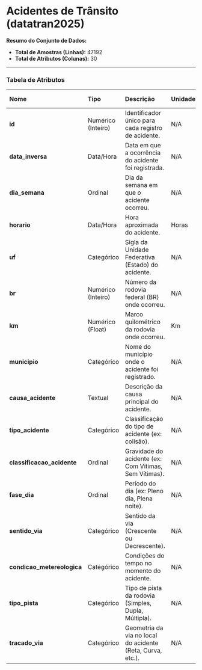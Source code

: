 # Acidentes de Trânsito (datatran2025)

**Resumo do Conjunto de Dados:**

- **Total de Amostras (Linhas):** 47192
- **Total de Atributos (Colunas):** 30

---

### Tabela de Atributos

| Nome                       | Tipo               | Descrição                                                  | Unidades | Valores Faltantes |
| :------------------------- | :----------------- | :--------------------------------------------------------- | :------- | :---------------- |
| **id**                     | Numérico (Inteiro) | Identificador único para cada registro de acidente.        | N/A      | 0                 |
| **data_inversa**           | Data/Hora          | Data em que a ocorrência do acidente foi registrada.       | N/A      | 0                 |
| **dia_semana**             | Ordinal            | Dia da semana em que o acidente ocorreu.                   | N/A      | 0                 |
| **horario**                | Data/Hora          | Hora aproximada do acidente.                               | Horas    | 0                 |
| **uf**                     | Categórico         | Sigla da Unidade Federativa (Estado) do acidente.          | N/A      | 0                 |
| **br**                     | Numérico (Inteiro) | Número da rodovia federal (BR) onde ocorreu.               | N/A      | 0                 |
| **km**                     | Numérico (Float)   | Marco quilométrico da rodovia onde ocorreu.                | Km       | 0                 |
| **municipio**              | Categórico         | Nome do município onde o acidente foi registrado.          | N/A      | 0                 |
| **causa_acidente**         | Textual            | Descrição da causa principal do acidente.                  | N/A      | 0                 |
| **tipo_acidente**          | Categórico         | Classificação do tipo de acidente (ex: colisão).           | N/A      | 0                 |
| **classificacao_acidente** | Ordinal            | Gravidade do acidente (ex: Com Vítimas, Sem Vítimas).      | N/A      | 1                 |
| **fase_dia**               | Ordinal            | Período do dia (ex: Pleno dia, Plena noite).               | N/A      | 0                 |
| **sentido_via**            | Categórico         | Sentido da via (Crescente ou Decrescente).                 | N/A      | 0                 |
| **condicao_metereologica** | Categórico         | Condições do tempo no momento do acidente.                 | N/A      | 0                 |
| **tipo_pista**             | Categórico         | Tipo de pista da rodovia (Simples, Dupla, Múltipla).       | N/A      | 0                 |
| **tracado_via**            | Categórico         | Geometria da via no local do acidente (Reta, Curva, etc.). | N/A      | 0                 |
